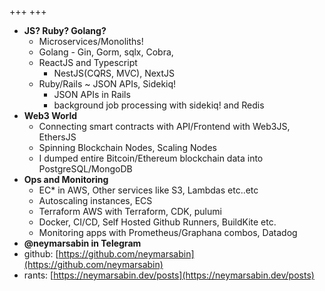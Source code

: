 +++
+++
- **JS? Ruby? Golang?**
  - Microservices/Monoliths! 
  - Golang - Gin, Gorm, sqlx, Cobra,  
  - ReactJS and Typescript
    - NestJS(CQRS, MVC), NextJS
  - Ruby/Rails ~ JSON APIs, Sidekiq!
    - JSON APIs in Rails 
    - background job processing with sidekiq! and Redis
- **Web3 World**
  - Connecting smart contracts with API/Frontend with Web3JS, EthersJS
  - Spinning Blockchain Nodes, Scaling Nodes
  - I dumped entire Bitcoin/Ethereum blockchain data into PostgreSQL/MongoDB
- **Ops and Monitoring**
  - EC* in AWS, Other services like S3, Lambdas etc..etc
  - Autoscaling instances, ECS
  - Terraform AWS with Terraform, CDK, pulumi
  - Docker, CI/CD, Self Hosted Github Runners, BuildKite etc.
  - Monitoring apps with Prometheus/Graphana combos, Datadog
- **@neymarsabin in Telegram**
- github: [https://github.com/neymarsabin](https://github.com/neymarsabin)
- rants: [https://neymarsabin.dev/posts](https://neymarsabin.dev/posts)
<!--more-->

